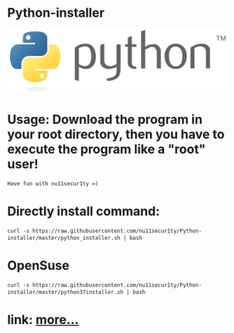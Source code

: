 # Python-installer
![](https://github.com/nu11secur1ty/Python-installer/blob/master/Python_logo_and_wordmark.svg.png)
# Usage: Download the program in your root directory, then you have to execute the program like a "root" user! 
```
Have fun with nu11secur1ty =)
```
# Directly install command:
```
curl -s https://raw.githubusercontent.com/nu11secur1ty/Python-installer/master/python_installer.sh | bash
```
# OpenSuse
```
curl -s https://raw.githubusercontent.com/nu11secur1ty/Python-installer/master/python37installer.sh | bash
```
# link: [more...](https://github.com/pyenv/pyenv/wiki/common-build-problems)
